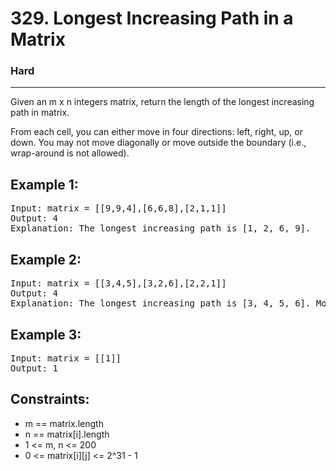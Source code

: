 # 329. Longest Increasing Path in a Matrix

### Hard

---

Given an m x n integers matrix, return the length of the longest increasing path in matrix.

From each cell, you can either move in four directions: left, right, up, or down. You may not move diagonally or move outside the boundary (i.e., wrap-around is not allowed).

## Example 1:

<pre>
Input: matrix = [[9,9,4],[6,6,8],[2,1,1]]
Output: 4
Explanation: The longest increasing path is [1, 2, 6, 9].
</pre>

## Example 2:

<pre>
Input: matrix = [[3,4,5],[3,2,6],[2,2,1]]
Output: 4
Explanation: The longest increasing path is [3, 4, 5, 6]. Moving diagonally is not allowed.
</pre>

## Example 3:

<pre>
Input: matrix = [[1]]
Output: 1
</pre>

## Constraints:

- m == matrix.length
- n == matrix[i].length
- 1 <= m, n <= 200
- 0 <= matrix[i][j] <= 2^31 - 1
